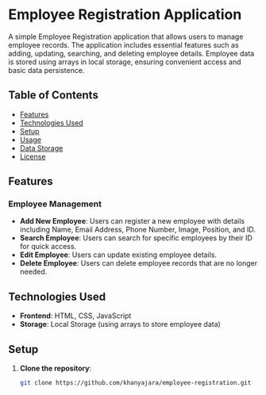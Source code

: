 # Employee Registration Application
A simple Employee Registration application that allows users to manage employee records. The application includes essential features such as adding, updating, searching, and deleting employee details. Employee data is stored using arrays in local storage, ensuring convenient access and basic data persistence.
## Table of Contents
- [Features](#features)
- [Technologies Used](#technologies-used)
- [Setup](#setup)
- [Usage](#usage)
- [Data Storage](#data-storage)
- [License](#license)
## Features
### Employee Management
- **Add New Employee**: Users can register a new employee with details including Name, Email Address, Phone Number, Image, Position, and ID.
- **Search Employee**: Users can search for specific employees by their ID for quick access.
- **Edit Employee**: Users can update existing employee details.
- **Delete Employee**: Users can delete employee records that are no longer needed.
## Technologies Used
- **Frontend**: HTML, CSS, JavaScript
- **Storage**: Local Storage (using arrays to store employee data)
## Setup
1. **Clone the repository**:
   ```bash
   git clone https://github.com/khanyajara/employee-registration.git